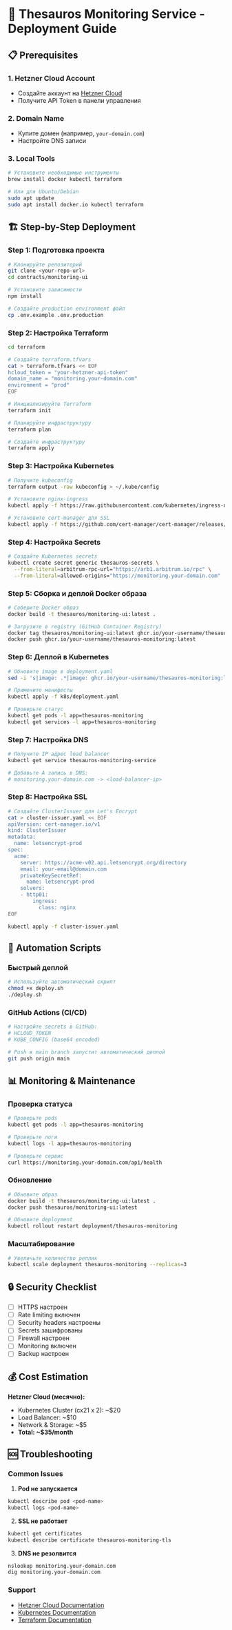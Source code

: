# 🚀 Thesauros Monitoring Service - Deployment Guide

## 📋 Prerequisites

### 1. Hetzner Cloud Account
- Создайте аккаунт на [Hetzner Cloud](https://cloud.hetzner.com/)
- Получите API Token в панели управления

### 2. Domain Name
- Купите домен (например, `your-domain.com`)
- Настройте DNS записи

### 3. Local Tools
```bash
# Установите необходимые инструменты
brew install docker kubectl terraform

# Или для Ubuntu/Debian
sudo apt update
sudo apt install docker.io kubectl terraform
```

## 🏗️ Step-by-Step Deployment

### Step 1: Подготовка проекта

```bash
# Клонируйте репозиторий
git clone <your-repo-url>
cd contracts/monitoring-ui

# Установите зависимости
npm install

# Создайте production environment файл
cp .env.example .env.production
```

### Step 2: Настройка Terraform

```bash
cd terraform

# Создайте terraform.tfvars
cat > terraform.tfvars << EOF
hcloud_token = "your-hetzner-api-token"
domain_name = "monitoring.your-domain.com"
environment = "prod"
EOF

# Инициализируйте Terraform
terraform init

# Планируйте инфраструктуру
terraform plan

# Создайте инфраструктуру
terraform apply
```

### Step 3: Настройка Kubernetes

```bash
# Получите kubeconfig
terraform output -raw kubeconfig > ~/.kube/config

# Установите nginx-ingress
kubectl apply -f https://raw.githubusercontent.com/kubernetes/ingress-nginx/controller-v1.8.2/deploy/static/provider/cloud/deploy.yaml

# Установите cert-manager для SSL
kubectl apply -f https://github.com/cert-manager/cert-manager/releases/download/v1.13.0/cert-manager.yaml
```

### Step 4: Настройка Secrets

```bash
# Создайте Kubernetes secrets
kubectl create secret generic thesauros-secrets \
  --from-literal=arbitrum-rpc-url="https://arb1.arbitrum.io/rpc" \
  --from-literal=allowed-origins="https://monitoring.your-domain.com"
```

### Step 5: Сборка и деплой Docker образа

```bash
# Соберите Docker образ
docker build -t thesauros/monitoring-ui:latest .

# Загрузите в registry (GitHub Container Registry)
docker tag thesauros/monitoring-ui:latest ghcr.io/your-username/thesauros-monitoring:latest
docker push ghcr.io/your-username/thesauros-monitoring:latest
```

### Step 6: Деплой в Kubernetes

```bash
# Обновите image в deployment.yaml
sed -i 's|image: .*|image: ghcr.io/your-username/thesauros-monitoring:latest|' k8s/deployment.yaml

# Примените манифесты
kubectl apply -f k8s/deployment.yaml

# Проверьте статус
kubectl get pods -l app=thesauros-monitoring
kubectl get services -l app=thesauros-monitoring
```

### Step 7: Настройка DNS

```bash
# Получите IP адрес load balancer
kubectl get service thesauros-monitoring-service

# Добавьте A запись в DNS:
# monitoring.your-domain.com -> <load-balancer-ip>
```

### Step 8: Настройка SSL

```bash
# Создайте ClusterIssuer для Let's Encrypt
cat > cluster-issuer.yaml << EOF
apiVersion: cert-manager.io/v1
kind: ClusterIssuer
metadata:
  name: letsencrypt-prod
spec:
  acme:
    server: https://acme-v02.api.letsencrypt.org/directory
    email: your-email@domain.com
    privateKeySecretRef:
      name: letsencrypt-prod
    solvers:
    - http01:
        ingress:
          class: nginx
EOF

kubectl apply -f cluster-issuer.yaml
```

## 🔧 Automation Scripts

### Быстрый деплой
```bash
# Используйте автоматический скрипт
chmod +x deploy.sh
./deploy.sh
```

### GitHub Actions (CI/CD)
```bash
# Настройте secrets в GitHub:
# HCLOUD_TOKEN
# KUBE_CONFIG (base64 encoded)

# Push в main branch запустит автоматический деплой
git push origin main
```

## 📊 Monitoring & Maintenance

### Проверка статуса
```bash
# Проверьте pods
kubectl get pods -l app=thesauros-monitoring

# Проверьте логи
kubectl logs -l app=thesauros-monitoring

# Проверьте сервис
curl https://monitoring.your-domain.com/api/health
```

### Обновление
```bash
# Обновите образ
docker build -t thesauros/monitoring-ui:latest .
docker push thesauros/monitoring-ui:latest

# Обновите deployment
kubectl rollout restart deployment/thesauros-monitoring
```

### Масштабирование
```bash
# Увеличьте количество реплик
kubectl scale deployment thesauros-monitoring --replicas=3
```

## 🔒 Security Checklist

- [ ] HTTPS настроен
- [ ] Rate limiting включен
- [ ] Security headers настроены
- [ ] Secrets зашифрованы
- [ ] Firewall настроен
- [ ] Monitoring включен
- [ ] Backup настроен

## 💰 Cost Estimation

**Hetzner Cloud (месячно):**
- Kubernetes Cluster (cx21 x 2): ~$20
- Load Balancer: ~$10
- Network & Storage: ~$5
- **Total: ~$35/month**

## 🆘 Troubleshooting

### Common Issues

1. **Pod не запускается**
```bash
kubectl describe pod <pod-name>
kubectl logs <pod-name>
```

2. **SSL не работает**
```bash
kubectl get certificates
kubectl describe certificate thesauros-monitoring-tls
```

3. **DNS не резолвится**
```bash
nslookup monitoring.your-domain.com
dig monitoring.your-domain.com
```

### Support
- [Hetzner Cloud Documentation](https://docs.hetzner.com/)
- [Kubernetes Documentation](https://kubernetes.io/docs/)
- [Terraform Documentation](https://www.terraform.io/docs/)
